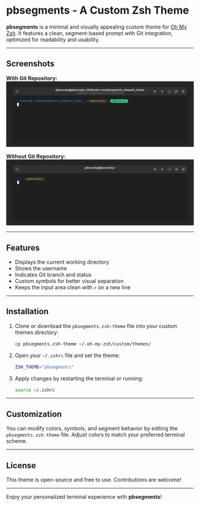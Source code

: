 # pbsegments - A Custom Zsh Theme

**pbsegments** is a minimal and visually appealing custom theme for [Oh My Zsh](https://ohmyz.sh/). It features a clean, segment-based prompt with Git integration, optimized for readability and usability.

---

## Screenshots

**With Git Repository:**  
![Git Prompt](./images/pic_1.png)

**Without Git Repository:**  
![Normal Prompt](./images/pic_2.png)

---

## Features
- Displays the current working directory
- Shows the username
- Indicates Git branch and status
- Custom symbols for better visual separation
- Keeps the input area clean with `>` on a new line

---

## Installation

1. Clone or download the `pbsegments.zsh-theme` file into your custom themes directory:
   ```sh
   cp pbsegments.zsh-theme ~/.oh-my-zsh/custom/themes/
   ```

2. Open your `~/.zshrc` file and set the theme:
   ```sh
   ZSH_THEME="pbsegments"
   ```

3. Apply changes by restarting the terminal or running:
   ```sh
   source ~/.zshrc
   ```

---

## Customization

You can modify colors, symbols, and segment behavior by editing the `pbsegments.zsh-theme` file. Adjust colors to match your preferred terminal scheme.

---

## License
This theme is open-source and free to use. Contributions are welcome!

---

Enjoy your personalized terminal experience with **pbsegments**!

